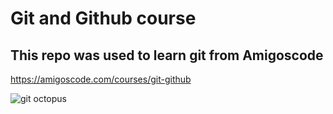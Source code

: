 # Git and Github course

## This repo was used to learn git from Amigoscode

https://amigoscode.com/courses/git-github

![git octopus](https://user-images.githubusercontent.com/94642650/211060563-016de4bc-247d-4978-bddd-95420f352eac.png)
